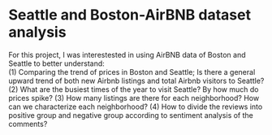 # Seattle and Boston-AirBNB dataset analysis
For this project, I was interestested in using AirBNB data of Boston and Seattle to better understand:  
(1) Comparing the trend of prices in Boston and Seattle; Is there a general upward trend of both new Airbnb listings and total Airbnb visitors to Seattle? 
(2)  What are the busiest times of the year to visit Seattle? By how much do prices spike? 
(3) How many listings are there for each neighborhood? How can we characterize each neighborhood?
(4) How to divide the reviews into positive group and negative group according to sentiment analysis of the comments?
